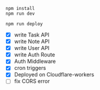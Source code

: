 ```
npm install
npm run dev
```

```
npm run deploy
```

- [x] write Task API
- [x] write Note API
- [x] write User API
- [x] write Auth Route
- [x] Auth Middleware
- [x] cron triggers
- [x] Deployed on Cloudflare-workers
- [ ] fix CORS error
